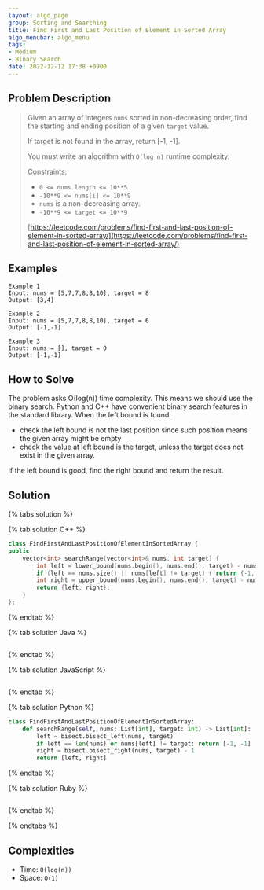 ```yaml
---
layout: algo_page
group: Sorting and Searching
title: Find First and Last Position of Element in Sorted Array
algo_menubar: algo_menu
tags:
- Medium
- Binary Search
date: 2022-12-12 17:38 +0900
---
```

## Problem Description
> Given an array of integers `nums` sorted in non-decreasing order, find the starting and ending position of a given
> `target` value.
>
> If target is not found in the array, return [-1, -1].
>
> You must write an algorithm with `O(log n)` runtime complexity.
>
> Constraints:
> - `0 <= nums.length <= 10**5`
> - `-10**9 <= nums[i] <= 10**9`
> - `nums` is a non-decreasing array.
> - `-10**9 <= target <= 10**9`
>
> [https://leetcode.com/problems/find-first-and-last-position-of-element-in-sorted-array/](https://leetcode.com/problems/find-first-and-last-position-of-element-in-sorted-array/)

## Examples
```
Example 1
Input: nums = [5,7,7,8,8,10], target = 8
Output: [3,4]
```

```
Example 2
Input: nums = [5,7,7,8,8,10], target = 6
Output: [-1,-1]
```

```
Example 3
Input: nums = [], target = 0
Output: [-1,-1]
```

## How to Solve
The problem asks O(log(n)) time complexity. This means we should use the binary search.
Python and C++ have convenient binary search features in the standard library.
When the left bound is found:
- check the left bound is not the last position since such position means the given array might be empty
- check the value at left bound is the target, unless the target does not exist in the given array.

If the left bound is good, find the right bound and return the result.

## Solution

{% tabs solution %}

{% tab solution C++ %}
```cpp
class FindFirstAndLastPositionOfElementInSortedArray {
public:
    vector<int> searchRange(vector<int>& nums, int target) {
        int left = lower_bound(nums.begin(), nums.end(), target) - nums.begin();
        if (left == nums.size() || nums[left] != target) { return {-1, -1}; }
        int right = upper_bound(nums.begin(), nums.end(), target) - nums.begin() - 1;
        return {left, right};
    }
};
```
{% endtab %}

{% tab solution Java %}
```java

```
{% endtab %}

{% tab solution JavaScript %}
```js

```
{% endtab %}

{% tab solution Python %}
```python
class FindFirstAndLastPositionOfElementInSortedArray:
    def searchRange(self, nums: List[int], target: int) -> List[int]:
        left = bisect.bisect_left(nums, target)
        if left == len(nums) or nums[left] != target: return [-1, -1]
        right = bisect.bisect_right(nums, target) - 1
        return [left, right]
```
{% endtab %}

{% tab solution Ruby %}
```ruby

```
{% endtab %}

{% endtabs %}



## Complexities
- Time: `O(log(n))`
- Space: `O(1)`

